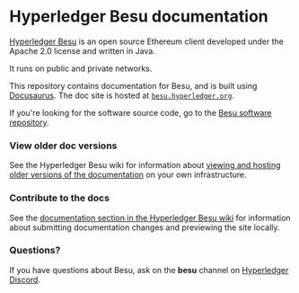 # Hyperledger Besu documentation

[Hyperledger Besu](https://github.com/hyperledger/besu/) is an open source Ethereum client developed
under the Apache 2.0 license and written in Java.

It runs on public and private networks.

This repository contains documentation for Besu, and is built using [Docusaurus](https://docusaurus.io/).
The doc site is hosted at [`besu.hyperledger.org`](https://besu.hyperledger.org).

If you're looking for the software source code, go to the [Besu software repository](https://github.com/hyperledger/besu).

### View older doc versions

See the Hyperledger Besu wiki for information about [viewing and hosting older versions of the documentation](https://wiki.hyperledger.org/display/BESU/View+older+documentation+versions) on your own infrastructure.

### Contribute to the docs

See the [documentation section in the Hyperledger Besu wiki](https://wiki.hyperledger.org/display/BESU/Documentation)
for information about submitting documentation changes and previewing the site locally.

### Questions?

If you have questions about Besu, ask on the **besu** channel on [Hyperledger Discord](https://discord.gg/hyperledger).
